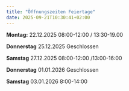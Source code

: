 ```yaml
---
title: "Öffnungszeiten Feiertage"
date: 2025-09-21T10:30:41+02:00
---
```

**Montag:**       22.12.2025   08:00-12:00 / 13:30-19.00  

**Donnerstag**    25.12.2025   Geschlossen  

**Samstag**       27.12.2025   08:00-12:00 /13:00-16:00  

**Donnerstag**    01.01.2026   Geschlossen  

**Samstag**       03.01.2026   8:00-14:00  
